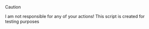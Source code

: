 > [!CAUTION]
> I am not responsible for any of your actions! This script is created for testing purposes
